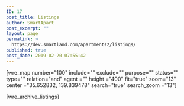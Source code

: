 ```yaml
---
ID: 17
post_title: Listings
author: SmartApart
post_excerpt: ""
layout: page
permalink: >
  https://dev.smartland.com/apartments2/listings/
published: true
post_date: 2019-02-20 07:55:42
---
```

<!--[wre_search]-->
[wre_map number="100" include="" exclude="" purpose="" status="" type="" relation="and" agent ="" height ="400" fit="true" zoom="13" center ="35.652832, 139.839478" search="true" search_zoom ="13"]

[wre_archive_listings]
